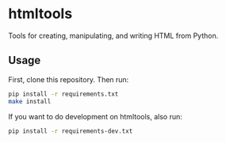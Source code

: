 # htmltools

Tools for creating, manipulating, and writing HTML from Python.


## Usage

First, clone this repository. Then run:

```sh
pip install -r requirements.txt
make install
```

If you want to do development on htmltools, also run:

```sh
pip install -r requirements-dev.txt
```

